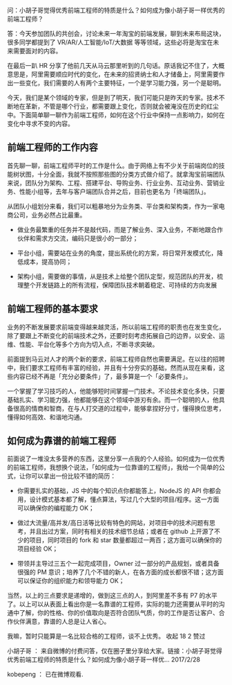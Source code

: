 问：小胡子哥觉得优秀前端工程师的特质是什么？如何成为像小胡子哥一样优秀的前端工程师？

答：今天参加团队的共创会，讨论未来一年淘宝的前端发展，聊到未来布局这块，很多同学都提到了 VR/AR/人工智能/IoT/大数据 等等领域，这些必将是淘宝在未来需要面对的内容。

在最后一趴 HR 分享了他前几天从马云那里听到的几句话。原话我记不住了，大概意思是，阿里需要顺应时代的变化，在未来的招贤纳士和人才储备上，阿里需要作出一些变化，我们需要的人有两个主要特征，一个是学习能力强，另一个是聪明。

今天，我们是某个领域的专家，但是到了明天，我们可能只是昨天的专家。技术不断地在革新，不管是哪个行业，都需要跟上变化，否则就会被淹没在历史的红尘中。下面简单聊一聊作为前端工程师，如何在这个行业中保持一点影响力，如何在变化中寻求不变的内容。

## 前端工程师的工作内容

首先聊一聊，前端工程师平时的工作是什么。由于网络上有不少关于前端岗位的技能树状图，十分全面，我就不按照那些图的分类方式做介绍了。就拿淘宝前端团队来说，团队分为架构、工程、搭建平台、导购业务、行业业务、互动业务、营销业务、性能小组等，去年与客户端团队合并之后，目前也更名为「终端团队」。

从团队小组划分来看，我们可以粗暴地分为业务类、平台类和架构类，作为一家电商公司，业务必然占比最重。

- 做业务最繁重的任务并不是敲代码，而是了解业务、深入业务，不断地跟合作伙伴和需求方交流，编码只是很小的一部分；

- 平台小组，需要站在业务的角度，提出系统化的方案，将日常开发模式化，降低成本，提高协同；

- 架构小组，需要做的事情，从是技术上给整个团队定型，规范团队的开发，梳理整个开发链路上的所有流程，保障团队技术朝着稳定、可持续的方向发展

## 前端工程师的基本要求

业务的不断发展要求前端变得越来越灵活，所以前端工程师的职责也在发生变化，除了要跟上不断变化的前端技术之外，还要时刻考虑拓展自己的边界，以安全、运维、性能、平台化等多个方向为切入点，不断寻求突破。

前面提到马云对人才的两个新的要求，前端工程师自然也需要满足。在以往的招聘中，我们要求工程师有丰富的经验，并且有十分夯实的基础，然而从现在来看，这些内容已经不再是「充分必要条件」了，最多算是一个「必要条件」。

一个掌握了学习技巧的人，他能够短时间掌握一门技术。不论技术变化多快，只要基础扎实、学习能力强，他都能够在这个领域中游刃有余。而一个聪明的人，他具备很高的情商和智商，在与人打交道的过程中，能够拿捏好分寸，懂得换位思考，懂得如何高效、和谐地沟通。

## 如何成为靠谱的前端工程师

前面说了一堆没太多营养的东西，这里分享一点我的个人经验。如何成为一位优秀的前端工程师，我想换个说法，「如何成为一位靠谱的工程师」，我给一个简单的公式，让你可以拿出一份比较不错的简历：

- 你需要扎实的基础，JS 中的每个知识点你都能答上，NodeJS 的 API 你都会用，设计模式基本都了解，懂点算法，写过几个大型的项目/程序。这一方面可以确保你的编程能力 OK；

- 做过大流量/高并发/高日活等比较有特色的网站，对项目中的技术问题有思考，并且出过方案，同时有相关的技术细节总结；或者在 github 上开源了不少的项目，同时项目的 fork 和 star 数量都超过一两百；这方面可以确保你的项目经验 OK；

- 带领并主导过三五个一起完成项目，Owner 过一部分的产品规划，或者具备很强的 PM 意识；培养了几个不错的新人，在各方面的成长都很不错；这方面可以保证你的组织能力和领导能力 OK；

当然，以上的三点要求是递增的，做到这三点的人，到阿里差不多有 P7 的水平了。以上可以从表面上看出你是一名靠谱的工程师，实际的能力还需要从平时的沟通中了解，你的性格、你的价值取向是否符合团队气质，你的工作是否让客户、合作伙伴满意，靠谱的人总是让人省心。

我嘛，暂时只能算是一名比较合格的工程师，谈不上优秀。
收起
18  2
赞过
         

小胡子哥 ：  来自微博的付费问答，仅在圈子里分享给大家。链接：小胡子哥觉得优秀前端工程师的特质是什么？如何成为像小胡子哥一样优...
2017/2/28

kobepeng ：  已在微博观看.